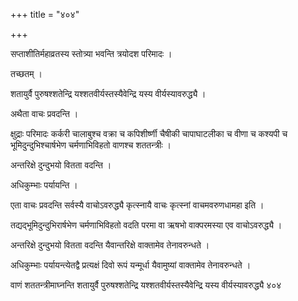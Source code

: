 +++
title = "४०४"

+++

 

सप्ताशीतिर्महाव्रतस्य स्तोत्र्या भवन्ति त्रयोदश परिमादः । 

तच्छतम् । 

शतायुर्वै पुरुषश्शतेन्द्रि यश्शतवीर्यस्तस्यैवेन्द्रि यस्य
वीर्यस्यावरुद्ध्यै । 

अथैता वाचः प्रवदन्ति । 

क्षुद्राः परिमादः कर्करी चालाबुश्च वक्रा च कपिशीर्ष्णी चैषीकी
चापाघाटलीका च वीणा च कश्यपी च भूमिदुन्दुभिश्चार्षभेण
चर्मणाभिविहतो वाणश्च शततन्त्रीः । 

अन्तरिक्षे दुन्दुभयो वितता वदन्ति । 

अधिकुम्भाः पर्यायन्ति । 

एता वाचः प्रवदन्ति सर्वस्यै वाचोऽवरुद्ध्यै कृत्स्नायै वाचः कृत्स्नां
वाचमवरुणधामहा इति । 

तद्यद्भूमिदुन्दुभिरार्षभेण चर्मणाभिविहतो वदति परमा वा ऋषभो वाक्परमस्या
एव वाचोऽवरुद्ध्यै । 

अन्तरिक्षे दुन्दुभयो वितता वदन्ति यैवान्तरिक्षे वाक्तामेव तेनावरुन्धते ।

अधिकुम्भाः पर्यायन्त्येतद्वै प्रत्यक्षं दिवो रूपं यन्मूर्धा यैवामुष्यां
वाक्तामेव तेनावरुन्धते । 

वाणं शततन्त्रीमाघ्नन्ति शतायुर्वै पुरुषश्शतेन्द्रि
यश्शतवीर्यस्तस्यैवेन्द्रि
यस्य वीर्यस्यावरुद्ध्यै ४०४
